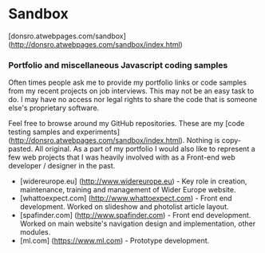 # Sandbox

[donsro.atwebpages.com/sandbox] (http://donsro.atwebpages.com/sandbox/index.html)

### Portfolio and miscellaneous Javascript coding samples

Often times people ask me to provide my portfolio links or code samples from my recent projects on job interviews. This may not be an easy task to do. I may have no access nor legal rights to share the code that is someone else's proprietary software.

Feel free to browse around my GitHub repositories. These are my [code testing samples and experiments] (http://donsro.atwebpages.com/sandbox/index.html). Nothing is copy-pasted. All original. As a part of my portfolio I would also like to represent a few web projects that I was heavily involved with as a Front-end web developer / designer in the past.

 - [widereurope.eu] (http://www.widereurope.eu) -  Key role in creation, maintenance, training and management of Wider Europe website.
 - [whattoexpect.com] (http://www.whattoexpect.com)  - Front end development. Worked on slideshow and photolist article layout.
 - [spafinder.com] (http://www.spafinder.com)  - Front end development. Worked on main website's navigation design and implementation, other modules.
 - [ml.com] (https://www.ml.com) - Prototype development.

